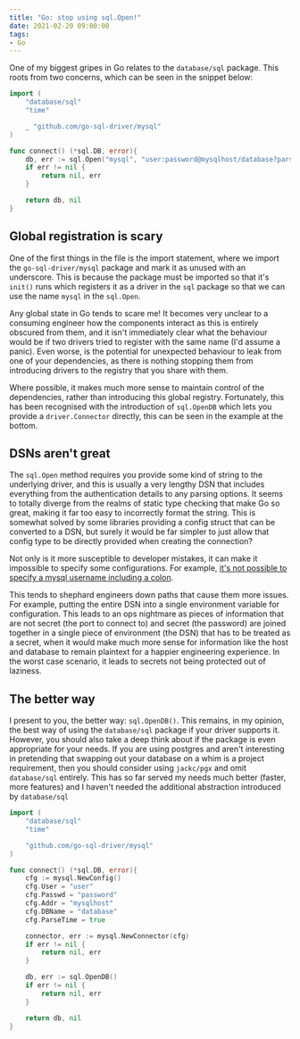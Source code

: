 ```yaml
---
title: "Go: stop using sql.Open!"
date: 2021-02-20 09:00:00
tags:
- Go
---
```


One of my biggest gripes in Go relates to the ``database/sql`` package. This roots from two concerns, which can be seen in the snippet below:

```go
import (
    "database/sql"
    "time"

    _ "github.com/go-sql-driver/mysql"
)

func connect() (*sql.DB, error){
    db, err := sql.Open("mysql", "user:password@mysqlhost/database?parseTime=true")
    if err != nil {
        return nil, err
    }

    return db, nil
}
```

## Global registration is scary

One of the first things in the file is the import statement, where we import the ``go-sql-driver/mysql`` package and mark it as unused with an underscore. This is because the package must be imported so that it's ``init()`` runs which registers it as a driver in the ``sql`` package so that we can use the name ``mysql`` in the ``sql.Open``.

Any global state in Go tends to scare me! It becomes very unclear to a consuming engineer how the components interact as this is entirely obscured from them, and it isn't immediately clear what the behaviour would be if two drivers tried to register with the same name (I'd assume a panic). Even worse, is the potential for unexpected behaviour to leak from one of your dependencies, as there is nothing stopping them from introducing drivers to the registry that you share with them.

Where possible, it makes much more sense to maintain control of the dependencies, rather than introducing this global registry. Fortunately, this has been recognised with the introduction of ``sql.OpenDB`` which lets you provide a ``driver.Connector`` directly, this can be seen in the example at the bottom.

## DSNs aren't great

The ``sql.Open`` method requires you provide some kind of string to the underlying driver, and this is usually a very lengthy DSN that includes everything from the authentication details to any parsing options. It seems to totally diverge from the realms of static type checking that make Go so great, making it far too easy to incorrectly format the string. This is somewhat solved by some libraries providing a config struct that can be converted to a DSN, but surely it would be far simpler to just allow that config type to be directly provided when creating the connection?

Not only is it more susceptible to developer mistakes, it can make it impossible to specify some configurations. For example, [it's not possible to specify a mysql username including a colon](https://github.com/go-sql-driver/mysql/issues/688).

This tends to shephard engineers down paths that cause them more issues. For example, putting the entire DSN into a single environment variable for configuration. This leads to an ops nightmare as pieces of information that are not secret (the port to connect to) and secret (the password) are joined together in a single piece of environment (the DSN) that has to be treated as a secret, when it would make much more sense for information like the host and database to remain plaintext for a happier engineering experience. In the worst case scenario, it leads to secrets not being protected out of laziness.

## The better way

I present to you, the better way: ``sql.OpenDB()``. This remains, in my opinion, the best way of using the ``database/sql`` package if your driver supports it. However, you should also take a deep think about if the package is even appropriate for your needs. If you are using postgres and aren't interesting in pretending that swapping out your database on a whim is a project requirement, then you should consider using ``jackc/pgx`` and omit ``database/sql`` entirely. This has so far served my needs much better (faster, more features) and I haven't needed the additional abstraction introduced by ``database/sql``

```go
import (
    "database/sql"
    "time"

    "github.com/go-sql-driver/mysql"
)

func connect() (*sql.DB, error){
    cfg := mysql.NewConfig()
    cfg.User = "user"
    cfg.Passwd = "password"
    cfg.Addr = "mysqlhost"
    cfg.DBName = "database"
    cfg.ParseTime = true

    connector, err := mysql.NewConnector(cfg)
    if err != nil {
        return nil, err
    }

    db, err := sql.OpenDB()
    if err != nil {
        return nil, err
    }

    return db, nil
}
```
